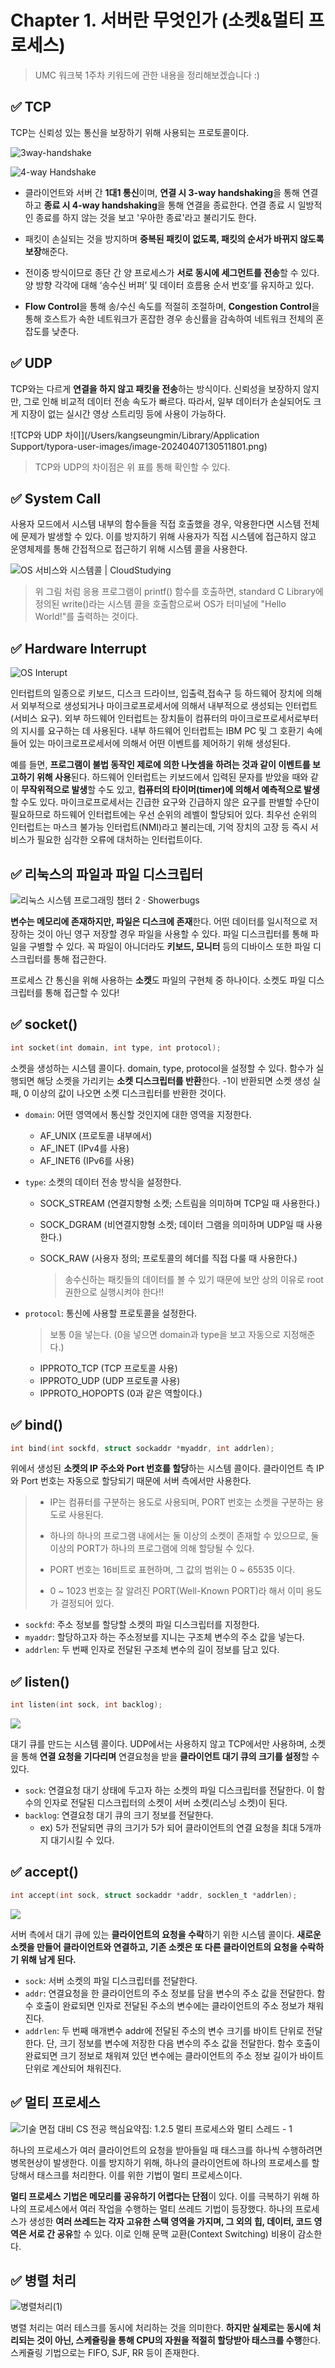 # Chapter 1. 서버란 무엇인가 (소켓&멀티 프로세스)

>  UMC 워크북 1주차 키워드에 관한 내용을 정리해보겠습니다 :)



## ✅ TCP

 TCP는 신뢰성 있는 통신을 보장하기 위해 사용되는 프로토콜이다.

![3way-handshake](https://velog.velcdn.com/images%2Fnnnyeong%2Fpost%2F9943de2b-96d8-4e63-b9cc-46c1a89e20a3%2Fimage.png)

![4-way Handshake](https://images.velog.io/images/nnnyeong/post/fd5029e1-b84c-4fa3-9f7b-d5f702f1b1b9/image.png)

- 클라이언트와 서버 간 **1대1 통신**이며, **연결 시 3-way handshaking**을 통해 연결하고 **종료 시 4-way handshaking**을 통해 연결을 종료한다. 연결 종료 시 일방적인 종료를 하지 않는 것을 보고 '우아한 종료'라고 불리기도 한다.

-  패킷이 손실되는 것을 방지하며 **중복된 패킷이 없도록, 패킷의 순서가 바뀌지 않도록 보장**해준다.

- 전이중 방식이므로 종단 간 양 프로세스가 **서로 동시에 세그먼트를 전송**할 수 있다. 양 방향 각각에 대해 ‘송수신 버퍼’ 및 데이터 흐름용 순서 번호’를 유지하고 있다.

-  **Flow Control**을 통해 송/수신 속도를 적절히 조절하며, **Congestion Control**을 통해 호스트가 속한 네트워크가 혼잡한 경우 송신률을 감속하여 네트워크 전체의 혼잡도를 낮춘다.



## ✅ UDP

  TCP와는 다르게 **연결을 하지 않고 패킷을 전송**하는 방식이다. 신뢰성을 보장하지 않지만, 그로 인해 비교적 데이터 전송 속도가 빠르다. 따라서, 일부 데이터가 손실되어도 크게 지장이 없는 실시간 영상 스트리밍 등에 사용이 가능하다.



![TCP와 UDP 차이](/Users/kangseungmin/Library/Application Support/typora-user-images/image-20240407130511801.png)

> TCP와 UDP의 차이점은 위 표를 통해 확인할 수 있다.



## ✅ System Call

 사용자 모드에서 시스템 내부의 함수들을 직접 호출했을 경우, 악용한다면 시스템 전체에 문제가 발생할 수 있다. 이를 방지하기 위해 사용자가 직접 시스템에 접근하지 않고 운영체제를 통해 간접적으로 접근하기 위해 시스템 콜을 사용한다. 

![OS 서비스와 시스템콜 | CloudStudying](https://i.imgur.com/UH0DDZt.png)

>  위 그림 처럼 응용 프로그램이 printf() 함수를 호출하면, standard C Library에 정의된 write()라는 시스템 콜을 호출함으로써 OS가 터미널에 "Hello World!"를 출력하는 것이다. 



## ✅ Hardware Interrupt

![OS Interupt](https://miro.medium.com/v2/resize:fit:721/1*U8pHdVCB8vh-YDWpk_Kc9w.png)

 인터럽트의 일종으로 키보드, 디스크 드라이브, 입출력[ ](https://terms.tta.or.kr/dictionary/dictionaryView.do?subject=입출력+접속구)접속구 등 하드웨어 장치에 의해서 외부적으로 생성되거나 마이크로프로세서에 의해서 내부적으로 생성되는 인터럽트(서비스 요구). 외부 하드웨어 인터럽트는 장치들이 컴퓨터의 마이크로프로세서로부터의 지시를 요구하는 데 사용된다. 내부 하드웨어 인터럽트는 IBM PC 및 그 호환기 속에 들어 있는 마이크로프로세서에 의해서 어떤 이벤트를 제어하기 위해 생성된다. 

 예를 들면, **프로그램이 불법 동작인 제로에 의한 나눗셈을 하려는 것과 같이 이벤트를 보고하기 위해 사용**된다. 하드웨어 인터럽트는 키보드에서 입력된 문자를 받았을 때와 같이 **무작위적으로 발생**할 수도 있고, **컴퓨터의 타이머(timer)에 의해서 예측적으로 발생**할 수도 있다. 마이크로프로세서는 긴급한 요구와 긴급하지 않은 요구를 판별할 수단이 필요하므로 하드웨어 인터럽트에는 우선 순위의 레벨이 할당되어 있다. 최우선 순위의 인터럽트는 마스크 불가능 인터럽트(NMI)라고 불리는데, 기억 장치의 고장 등 즉시 서비스가 필요한 심각한 오류에 대처하는 인터럽트이다.



## ✅ 리눅스의 파일과 파일 디스크립터

![리눅스 시스템 프로그래밍 챕터 2 · Showerbugs](https://web.cs.ucla.edu/classes/fall08/cs111/scribe/4/FDT_diagram.JPG)

 **변수는 메모리에 존재하지만, 파일은 디스크에 존재**한다. 어떤 데이터를 일시적으로 저장하는 것이 아닌 영구 저장할 경우 파일을 사용할 수 있다. 파일 디스크립터를 통해 파일을 구별할 수 있다. 꼭 파일이 아니더라도 **키보드, 모니터** 등의 디바이스 또한 파일 디스크립터를 통해 접근한다.

 프로세스 간 통신을 위해 사용하는 **소켓**도 파일의 구현체 중 하나이다. 소켓도 파일 디스크립터를 통해 접근할 수 있다!



## ✅ socket()

```c
int socket(int domain, int type, int protocol);
```

 소켓을 생성하는 시스템 콜이다. domain, type, protocol을 설정할 수 있다. 함수가 실행되면 해당 소켓을 가리키는 **소켓 디스크립터를 반환**한다. -1이 반환되면 소켓 생성 실패, 0 이상의 값이 나오면 소켓 디스크립터를 반환한 것이다.

- `domain`: 어떤 영역에서 통신할 것인지에 대한 영역을 지정한다. 

  - AF_UNIX (프로토콜 내부에서)
  - AF_INET (IPv4를 사용)
  - AF_INET6 (IPv6를 사용)

- `type`: 소켓의 데이터 전송 방식을 설정한다.

  - SOCK_STREAM (연결지향형 소켓; 스트림을 의미하며 TCP일 때 사용한다.)

  - SOCK_DGRAM (비연결지향형 소켓; 데이터 그램을 의미하며 UDP일 때 사용한다.)

  - SOCK_RAW (사용자 정의; 프로토콜의 헤더를 직접 다룰 때 사용한다.)

    > 송수신하는 패킷들의 데이터를 볼 수 있기 때문에 보안 상의 이유로 root 권한으로 실행시켜야 한다!!

- `protocol`: 통신에 사용할 프로토콜을 설정한다.

  >  보통 0을 넣는다. (0을 넣으면 domain과 type을 보고 자동으로 지정해준다.)

  - IPPROTO_TCP (TCP 프로토콜 사용)
  - IPPROTO_UDP (UDP 프로토콜 사용)
  - IPPROTO_HOPOPTS (0과 같은 역할이다.)



## ✅ bind()

```c
int bind(int sockfd, struct sockaddr *myaddr, int addrlen);
```

 위에서 생성된 **소켓의 IP 주소와 Port 번호를 할당**하는 시스템 콜이다. 클라이언트 측 IP와 Port 번호는 자동으로 할당되기 때문에 서버 측에서만 사용한다.

> - IP는 컴퓨터를 구분하는 용도로 사용되며, PORT 번호는 소켓을 구분하는 용도로 사용된다. 
>
> - 하나의 하나의 프로그램 내에서는 둘 이상의 소켓이 존재할 수 있으므로, 둘 이상의 PORT가 하나의 프로그램에 의해 할당될 수 있다.
> - PORT 번호는 16비트로 표현하며, 그 값의 범위는 0 ~ 65535 이다.
> - 0 ~ 1023 번호는 잘 알려진 PORT(Well-Known PORT)라 해서 이미 용도가 결정되어 있다.



- `sockfd`: 주소 정보를 할당할 소켓의 파일 디스크립터를 지정한다.
- `myaddr`: 할당하고자 하는 주소정보를 지니는 구조체 변수의 주소 값을 넣는다.
- `addrlen`: 두 번째 인자로 전달된 구조체 변수의 길이 정보를 담고 있다.



## ✅ listen()

```c
int listen(int sock, int backlog);
```

![](/Users/kangseungmin/Downloads/IMG_FCD00A1F7C1A-1.jpeg)  

 대기 큐를 만드는 시스템 콜이다. UDP에서는 사용하지 않고 TCP에서만 사용하며, 소켓을 통해 **연결 요청을 기다리며** 연결요청을 받을 **클라이언트 대기 큐의 크기를 설정**할 수 있다. 



- `sock`: 연결요청 대기 상태에 두고자 하는 소켓의 파일 디스크립터를 전달한다. 이 함수의 인자로 전달된 디스크립터의 소켓이 서버 소켓(리스닝 소켓)이 된다.
- `backlog`: 연결요청 대기 큐의 크기 정보를 전달한다. 
  - ex) 5가 전달되면 큐의 크기가 5가 되어 클라이언트의 연결 요청을 최대 5개까지 대기시킬 수 있다.





## ✅ accept()

```c
int accept(int sock, struct sockaddr *addr, socklen_t *addrlen);
```

![](/Users/kangseungmin/Downloads/IMG_AE9B0844F5FC-1.jpeg) 

 서버 측에서 대기 큐에 있는 **클라이언트의 요청을 수락**하기 위한 시스템 콜이다. **새로운 소켓을 만들어 클라이언트와 연결하고, 기존 소켓은 또 다른 클라이언트의 요청을 수락하기 위해 남게 된다.**



- `sock`: 서버 소켓의 파일 디스크립터를 전달한다.
- `addr`: 연결요청을 한 클라이언트의 주소 정보를 담을 변수의 주소 값을 전달한다. 함수 호출이 완료되면 인자로 전달된 주소의 변수에는 클라이언트의 주소 정보가 채워진다.
- `addrlen`: 두 번째 매개변수 addr에 전달된 주소의 변수 크기를 바이트 단위로 전달한다. 단, 크기 정보를 변수에 저장한 다음 변수의 주소 값을 전달한다. 함수 호출이 완료되면 크기 정보로 채워져 있던 변수에는 클라이언트의 주소 정보 길이가 바이트 단위로 계산되어 채워진다.





## ✅ 멀티 프로세스

![기술 면접 대비 CS 전공 핵심요약집: 1.2.5 멀티 프로세스와 멀티 스레드 - 1](https://thebook.io/img/080367/030.jpg)

 하나의 프로세스가 여러 클라이언트의 요청을 받아들일 때 태스크를 하나씩 수행하려면 병목현상이 발생한다. 이를 방지하기 위해, 하나의 클라이언트에 하나의 프로세스를 할당해서 태스크를 처리한다. 이를 위한 기법이 멀티 프로세스이다. 

 **멀티 프로세스 기법은 메모리를 공유하기 어렵다는 단점**이 있다. 이를 극복하기 위해 하나의 프로세스에서 여러 작업을 수행하는 멀티 쓰레드 기법이 등장했다. 하나의 프로세스가 생성한 **여러 쓰레드는 각자 고유한 스택 영역을 가지며, 그 외의 힙, 데이터, 코드 영역은 서로 간 공유**할 수 있다. 이로 인해 문맥 교환(Context Switching) 비용이 감소한다.



## ✅ 병렬 처리

![병렬처리(1)](https://velog.velcdn.com/images/ing06047/post/8822e542-5d70-460a-9a92-24988e7b233f/image.png)

 병렬 처리는 여러 테스크를 동시에 처리하는 것을 의미한다. **하지만 실제로는 동시에 처리되는 것이 아닌, 스케쥴링을 통해 CPU의 자원을 적절히 할당받아 태스크를 수행**한다. 스케쥴링 기법으로는 FIFO, SJF, RR 등이 존재한다.